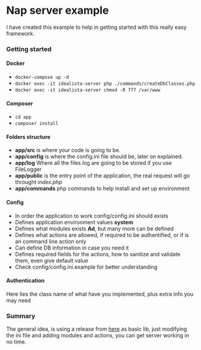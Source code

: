 # Nap server example 

I have created this example to help in getting started with this really easy framework.

### Getting started

#### Docker
* `docker-compose up -d`
* `docker exec -it idealista-server php ./commands/createDbClasses.php`
* `docker exec -it idealista-server chmod -R 777 /var/www`

#### Composer
* `cd app`
* `composer install`

#### Folders structure
* **app/src** is where your code is going to be.
* **app/config** is where the config.ini file should be, later on explained.
* **app/log** Where all the files log are going to be stored if you use FileLogger
* **app/public**  is the entry point of the application, the real request will go throught *index.php*
* **app/commands** php commands to help install and set up environment

#### Config
* In order the application to work config/config.ini should exists
* Defines application environment values **system**
* Defines what modules exists **Ad**, but many more can be defined
* Defines what actions are allowed, if required to be authentified, or if is an command line action only
* Can define DB information in case you need it
* Defines required fields for the actions, how to sanitize and validate them, even give default value
* Check config/config.ini.example for better understanding

#### Authentication
Here lies the class name of what have you implemented, plus extra info you may need

### Summary
The general idea, is using a release from [here](https://github.com/jarivas/nap) as basic lib, just modifying the ini file and adding modules and actions, you can get server working in no time.

